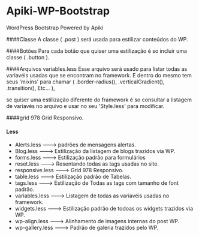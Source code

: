 Apiki-WP-Bootstrap
==================

WordPress Bootstrap Powered by Apiki

####Classe 
A classe ( .post ) será usada para estilizar conteúdos do WP.

####Botões
Para cada botão que quiser uma estilização é so incluir uma classe ( .button ).

####Arquivos variables.less
Esse arquivo será usado para listar todas as variavéis usadas que se encontram no framework. E dentro do mesmo tem seus 'mixins' 
para chamar ( .border-radius(), .verticalGradient(), .transition(), Etc... ),

se quiser uma estilização diferente do framework é so consultar a listagem de variavés no arquivo e usar no seu 'Style.less' para modificar.

####grid 978
Grid Responsivo.

#### Less
* Alerts.less 		--->  padrões de mensagens alertas.
* Blog.less 		--->  Estilização da listagem de blogs trazidos via WP.
* forms.less  		--->  Estilização padrão para formulários
* reset.less 		--->  Resentando todas as tags usadas no site.
* responsive.less   --->  Grid 978 Responsivo.
* table.less 		--->  Estilização padrão de Tabelas.
* tags.less 		--->  Estilização de Todas as tags com tamanho de font padrão.
* variables.less 	--->  Listagem de todas as variavéis usadas no framework.
* widgets.less 		--->  Estilização padrão de todoas os widgets trazidos via WP.
* wp-align.less		--->  Alinhamento de imagens internas do post WP.
* wp-gallery.less 	--->  Padrão de galeria trazidos pelo WP.

